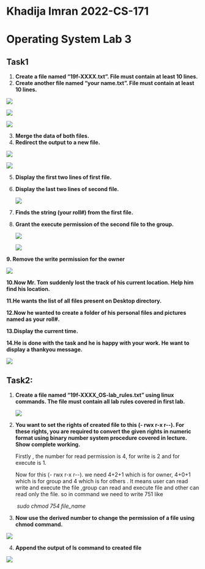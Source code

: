 # Khadija Imran                                          2022-CS-171

# Operating System Lab 3

## Task1

1. **Create a file named “19f-XXXX.txt”. File must contain at least 10 lines.** 
2.  **Create another file named “your name.txt”. File must contain at least 10 lines.**

![](imgs/1.png)

![](imgs/2.png)

![](imgs/3.png)

3. **Merge the data of both files.** 
4. **Redirect the output to a new file.** 

![](imgs\4.png)

![](imgs\5.png)

5. **Display the first two lines of first file.**

6. **Display the last two lines of second file.**

   ![](6.png)

7. **Finds the string (your roll#) from the first file.** 

8. **Grant the execute permission of the second file to the group.** 

   ![](imgs\7.png)

   ![](imgs\8.png)

**9. Remove the write permission for the owner**

![](imgs\9.png)

**10.Now Mr. Tom suddenly lost the track of his current location. Help him find his location.** 

**11.He wants the list of all files present on Desktop directory.** 

**12.Now he wanted to create a folder of his personal files and pictures named as your roll#.** 

**13.Display the current time.**

 **14.He is done with the task and he is happy with your work. He want to display a thankyou message.**

![](imgs\10.png)

## Task2:

1. **Create a file named “19f-XXXX_OS-lab_rules.txt” using linux commands. The file must contain all lab rules covered in first lab.** 

   ![](imgs\11.png)

2. **You want to set the rights of created file to this (- rwx r-x r--). For these rights, you are required to convert the given rights in numeric format using binary number system procedure covered in lecture. Show complete working.** 

   Firstly , the number for read permission is 4, for write is 2 and for execute is 1.

   Now for this (- rwx r-x r--). we need 4+2+1 which is for owner, 4+0+1 which is for group and 4 which is for others . It means user can read write and execute the file ,group can read and execute file and other can read only the file. so in command we need to write 751 like

   ​                                        *sudo chmod 754 file_name*

3.  **Now use the derived number to change the permission of a file using chmod command.**  

   ![](imgs\12.png)

4. **Append the output of ls command to created file**

![](imgs\13.png)
